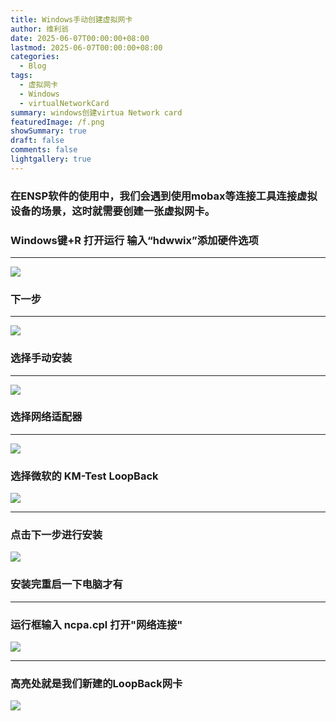 ```yaml
---
title: Windows手动创建虚拟网卡
author: 维利翁
date: 2025-06-07T00:00:00+08:00
lastmod: 2025-06-07T00:00:00+08:00
categories:
  - Blog
tags:
  - 虚拟网卡
  - Windows
  - virtualNetworkCard
summary: windows创建virtua Network card
featuredImage: /f.png
showSummary: true
draft: false
comments: false
lightgallery: true
---
```


### 在ENSP软件的使用中，我们会遇到使用mobax等连接工具连接虚拟设备的场景，这时就需要创建一张虚拟网卡。   

### Windows键+R 打开运行 输入“hdwwix”添加硬件选项


---

![](posts/hugo-github-virtua%20Network-card/1.png)
### 下一步

---

![](posts/hugo-github-virtua%20Network-card/2.png)
### 选择手动安装

---

![](posts/hugo-github-virtua%20Network-card/3.png)
### 选择网络适配器

---

![](posts/hugo-github-virtua%20Network-card/4.png)
### 选择微软的 KM-Test LoopBack
![](posts/hugo-github-virtua%20Network-card/5.png)

---
### 点击下一步进行安装
![](6.png)
### 安装完重启一下电脑才有

---

### 运行框输入 ncpa.cpl 打开"网络连接"

![](7.png)


---

### 高亮处就是我们新建的LoopBack网卡

![](8.png)